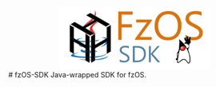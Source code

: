 <div align="center"><img src="logo.png" style="zoom:75%;" /></div>
# fzOS-SDK
Java-wrapped SDK for fzOS.
